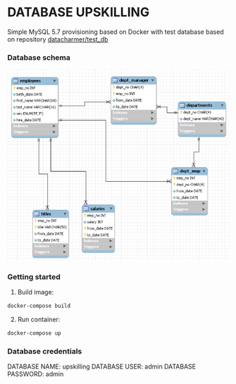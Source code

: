 DATABASE UPSKILLING
===================
Simple MySQL 5.7 provisioning based on Docker with test database based on repository [datacharmer/test_db](https://github.com/datacharmer/test_db) 

### Database schema 
![Schema](schema.png)

### Getting started
 1. Build image:
 ```bash
docker-compose build
```
 2. Run container:
 ```bash
docker-compose up
```

### Database credentials
DATABASE NAME: upskilling
DATABASE USER: admin
DATABASE PASSWORD: admin